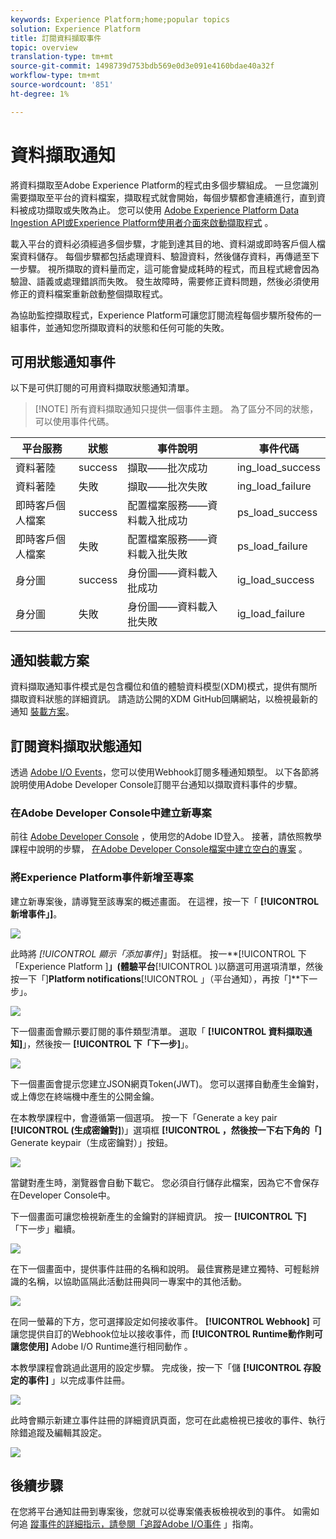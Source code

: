 ```yaml
---
keywords: Experience Platform;home;popular topics
solution: Experience Platform
title: 訂閱資料擷取事件
topic: overview
translation-type: tm+mt
source-git-commit: 1498739d753bdb569e0d3e091e4160bdae40a32f
workflow-type: tm+mt
source-wordcount: '851'
ht-degree: 1%

---
```



# 資料擷取通知

將資料擷取至Adobe Experience Platform的程式由多個步驟組成。 一旦您識別需要擷取至平台的資料檔案，擷取程式就會開始，每個步驟都會連續進行，直到資料被成功擷取或失敗為止。 您可以使用 [Adobe Experience Platform Data Ingestion API或Experience Platform使用者介面來啟動擷取程式](https://www.adobe.io/apis/experienceplatform/home/api-reference.html#!acpdr/swagger-specs/ingest-api.yaml) 。

載入平台的資料必須經過多個步驟，才能到達其目的地、資料湖或即時客戶個人檔案資料儲存。 每個步驟都包括處理資料、驗證資料，然後儲存資料，再傳遞至下一步驟。 視所擷取的資料量而定，這可能會變成耗時的程式，而且程式總會因為驗證、語義或處理錯誤而失敗。 發生故障時，需要修正資料問題，然後必須使用修正的資料檔案重新啟動整個擷取程式。

為協助監控擷取程式，Experience Platform可讓您訂閱流程每個步驟所發佈的一組事件，並通知您所擷取資料的狀態和任何可能的失敗。

## 可用狀態通知事件

以下是可供訂閱的可用資料擷取狀態通知清單。

>[!NOTE] 所有資料擷取通知只提供一個事件主題。 為了區分不同的狀態，可以使用事件代碼。

| 平台服務 | 狀態 | 事件說明 | 事件代碼 |
| ---------------- | ------ | ----------------- | ---------- |
| 資料著陸 | success | 擷取——批次成功 | ing_load_success |
| 資料著陸 | 失敗 | 擷取——批次失敗 | ing_load_failure |
| 即時客戶個人檔案 | success | 配置檔案服務——資料載入批成功 | ps_load_success |
| 即時客戶個人檔案 | 失敗 | 配置檔案服務——資料載入批失敗 | ps_load_failure |
| 身分圖 | success | 身份圖——資料載入批成功 | ig_load_success |
| 身分圖 | 失敗 | 身份圖——資料載入批失敗 | ig_load_failure |

## 通知裝載方案

資料擷取通知事件模式是包含欄位和值的體驗資料模型(XDM)模式，提供有關所擷取資料狀態的詳細資訊。 請造訪公開的XDM GitHub回購網站，以檢視最新的通知 [裝載方案](https://github.com/adobe/xdm/blob/master/schemas/common/notifications/ingestion.schema.json)。

## 訂閱資料擷取狀態通知

透過 [Adobe I/O Events](https://www.adobe.io/apis/experienceplatform/events.html)，您可以使用Webhook訂閱多種通知類型。 以下各節將說明使用Adobe Developer Console訂閱平台通知以擷取資料事件的步驟。

### 在Adobe Developer Console中建立新專案

前往 [Adobe Developer Console](https://www.adobe.com/go/devs_console_ui) ，使用您的Adobe ID登入。 接著，請依照教學課程中說明的步驟， [在Adobe Developer Console檔案中建立空白的專案](https://www.adobe.io/apis/experienceplatform/console/docs.html#!AdobeDocs/adobeio-console/master/projects-empty.md) 。

### 將Experience Platform事件新增至專案

建立新專案後，請導覽至該專案的概述畫面。 在這裡，按一下「 **[!UICONTROL 新增事件」]**。

![](../images/quality/subscribe-events/add-event-button.png)

此時將 _[!UICONTROL 顯示「添加事件]_」對話框。 按一**[!UICONTROL &#x200B;下「Experience Platform ]**」(體驗平台**[!UICONTROL )以篩選可用選項清單，然後按一下「]**Platform notifications**[!UICONTROL 」（平台通知），再按「]**下一步」。

![](../images/quality/subscribe-events/select-platform-events.png)

下一個畫面會顯示要訂閱的事件類型清單。 選取「 **[!UICONTROL 資料擷取通知]**」，然後按一 **[!UICONTROL 下「下一步]**」。

![](../images/quality/subscribe-events/choose-event-subscriptions.png)

下一個畫面會提示您建立JSON網頁Token(JWT)。 您可以選擇自動產生金鑰對，或上傳您在終端機中產生的公開金鑰。

在本教學課程中，會遵循第一個選項。 按一下「Generate a key pair **[!UICONTROL (生成密鑰對]**)」選項框 **[!UICONTROL ，然後按一下右下角的「]** Generate keypair（生成密鑰對）」按鈕。

![](../images/quality/subscribe-events/generate-keypair.png)

當鍵對產生時，瀏覽器會自動下載它。 您必須自行儲存此檔案，因為它不會保存在Developer Console中。

下一個畫面可讓您檢視新產生的金鑰對的詳細資訊。 按一 **[!UICONTROL 下]** 「下一步」繼續。

![](../images/quality/subscribe-events/keypair-generated.png)

在下一個畫面中，提供事件註冊的名稱和說明。 最佳實務是建立獨特、可輕鬆辨識的名稱，以協助區隔此活動註冊與同一專案中的其他活動。

![](../images/quality/subscribe-events/registration-details.png)

在同一螢幕的下方，您可選擇設定如何接收事件。 **[!UICONTROL Webhook]** 可讓您提供自訂的Webhook位址以接收事件，而 **[!UICONTROL Runtime動作則可讓您使用]** Adobe I/O Runtime進行相同動作 [](https://www.adobe.io/apis/experienceplatform/runtime/docs.html)。

本教學課程會跳過此選用的設定步驟。 完成後，按一下「儲 **[!UICONTROL 存設定的事件]** 」以完成事件註冊。

![](../images/quality/subscribe-events/receive-events.png)

此時會顯示新建立事件註冊的詳細資訊頁面，您可在此處檢視已接收的事件、執行除錯追蹤及編輯其設定。

![](../images/quality/subscribe-events/registration-complete.png)

## 後續步驟

在您將平台通知註冊到專案後，您就可以從專案儀表板檢視收到的事件。 如需如何追 [蹤事件的詳細指示，請參閱「追蹤Adobe I/O事件](https://www.adobe.io/apis/experienceplatform/events/docs.html#!adobedocs/adobeio-events/master/support/tracing.md) 」指南。
